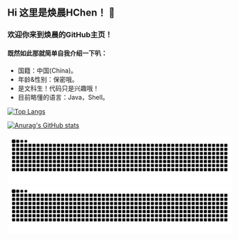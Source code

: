 ## Hi 这里是焕晨HChen！ 👋
### 欢迎你来到焕晨的GitHub主页！
#### 既然如此那就简单自我介绍一下叭：
- 国籍：中国(China)。
- 年龄&性别：保密哦。
- 是文科生！代码只是兴趣哦！
- 目前略懂的语言：Java，Shell。

[![Top Langs](https://github-readme-stats.vercel.app/api/top-langs/?username=HChenX&layout=compact)](https://github.com/anuraghazra/github-readme-stats)

[![Anurag's GitHub stats](https://github-readme-stats.vercel.app/api?username=HChenX&show_icons=true&theme=radical)](https://github.com/anuraghazra/github-readme-stats)

![暗色](https://raw.githubusercontent.com/HChenX/HChenX/output/github-contribution-grid-snake.svg#gh-dark-mode-only)
![亮色](https://raw.githubusercontent.com/HChenX/HChenX/output/github-contribution-grid-snake.svg#gh-light-mode-only)

<!--
**HChenX/HChenX** is a ✨ _special_ ✨ repository because its `README.md` (this file) appears on your GitHub profile.

Here are some ideas to get you started:

- 🔭 I’m currently working on ...
- 🌱 I’m currently learning ...
- 👯 I’m looking to collaborate on ...
- 🤔 I’m looking for help with ...
- 💬 Ask me about ...
- 📫 How to reach me: ...
- 😄 Pronouns: ...
- ⚡ Fun fact: ...
-->
